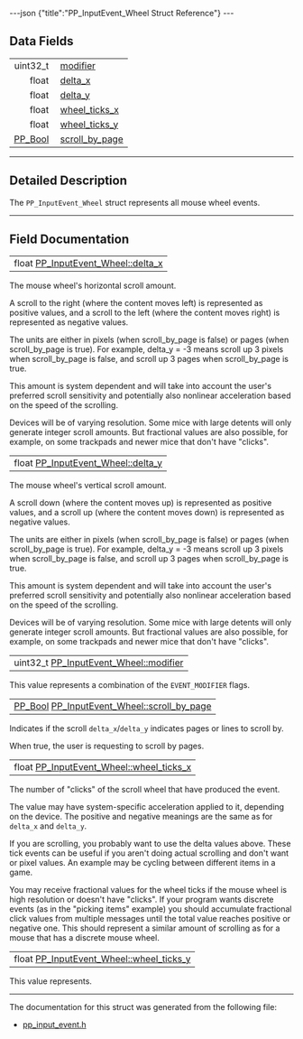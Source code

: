 ---json {"title":"PP\_InputEvent\_Wheel Struct Reference"} ---

Data Fields
-----------

<table><tbody><tr class="odd"><td style="text-align: right;">uint32_t </td><td><a href="/docs/native-client/pepper_beta/c/struct_p_p___input_event___wheel#ad4af418584f964e9191e78be05bbb3f7" class="el">modifier</a></td></tr><tr class="even"><td style="text-align: right;">float </td><td><a href="/docs/native-client/pepper_beta/c/struct_p_p___input_event___wheel#aed0a1a8148ecfb7efe2443c412b8904d" class="el">delta_x</a></td></tr><tr class="odd"><td style="text-align: right;">float </td><td><a href="/docs/native-client/pepper_beta/c/struct_p_p___input_event___wheel#a51339c7b39cce3073f98f8a7f048f69d" class="el">delta_y</a></td></tr><tr class="even"><td style="text-align: right;">float </td><td><a href="/docs/native-client/pepper_beta/c/struct_p_p___input_event___wheel#a0ebc9809d9333e68b63ad7dc7c421775" class="el">wheel_ticks_x</a></td></tr><tr class="odd"><td style="text-align: right;">float </td><td><a href="/docs/native-client/pepper_beta/c/struct_p_p___input_event___wheel#af39e6e81fc7166e745e3fdb4b4d3ff4e" class="el">wheel_ticks_y</a></td></tr><tr class="even"><td style="text-align: right;"><a href="/docs/native-client/pepper_beta/c/group___enums#ga4f272d99be14aacafe08dfd4ef830918" class="el">PP_Bool</a> </td><td><a href="/docs/native-client/pepper_beta/c/struct_p_p___input_event___wheel#ad51a5319a1eb82706371d495e397e909" class="el">scroll_by_page</a></td></tr></tbody></table>

------------------------------------------------------------------------

<span id="details" class="anchor" style="margin: 0;"></span>

Detailed Description
--------------------

The `PP_InputEvent_Wheel` struct represents all mouse wheel events.

------------------------------------------------------------------------

Field Documentation
-------------------

<span id="aed0a1a8148ecfb7efe2443c412b8904d" class="anchor" style="margin: 0;"></span>

<table><tbody><tr class="odd"><td>float <a href="/docs/native-client/pepper_beta/c/struct_p_p___input_event___wheel#aed0a1a8148ecfb7efe2443c412b8904d" class="el">PP_InputEvent_Wheel::delta_x</a></td></tr></tbody></table>

The mouse wheel's horizontal scroll amount.

A scroll to the right (where the content moves left) is represented as positive values, and a scroll to the left (where the content moves right) is represented as negative values.

The units are either in pixels (when scroll\_by\_page is false) or pages (when scroll\_by\_page is true). For example, delta\_y = -3 means scroll up 3 pixels when scroll\_by\_page is false, and scroll up 3 pages when scroll\_by\_page is true.

This amount is system dependent and will take into account the user's preferred scroll sensitivity and potentially also nonlinear acceleration based on the speed of the scrolling.

Devices will be of varying resolution. Some mice with large detents will only generate integer scroll amounts. But fractional values are also possible, for example, on some trackpads and newer mice that don't have "clicks".

<span id="a51339c7b39cce3073f98f8a7f048f69d" class="anchor" style="margin: 0;"></span>

<table><tbody><tr class="odd"><td>float <a href="/docs/native-client/pepper_beta/c/struct_p_p___input_event___wheel#a51339c7b39cce3073f98f8a7f048f69d" class="el">PP_InputEvent_Wheel::delta_y</a></td></tr></tbody></table>

The mouse wheel's vertical scroll amount.

A scroll down (where the content moves up) is represented as positive values, and a scroll up (where the content moves down) is represented as negative values.

The units are either in pixels (when scroll\_by\_page is false) or pages (when scroll\_by\_page is true). For example, delta\_y = -3 means scroll up 3 pixels when scroll\_by\_page is false, and scroll up 3 pages when scroll\_by\_page is true.

This amount is system dependent and will take into account the user's preferred scroll sensitivity and potentially also nonlinear acceleration based on the speed of the scrolling.

Devices will be of varying resolution. Some mice with large detents will only generate integer scroll amounts. But fractional values are also possible, for example, on some trackpads and newer mice that don't have "clicks".

<span id="ad4af418584f964e9191e78be05bbb3f7" class="anchor" style="margin: 0;"></span>

<table><tbody><tr class="odd"><td>uint32_t <a href="/docs/native-client/pepper_beta/c/struct_p_p___input_event___wheel#ad4af418584f964e9191e78be05bbb3f7" class="el">PP_InputEvent_Wheel::modifier</a></td></tr></tbody></table>

This value represents a combination of the `EVENT_MODIFIER` flags.

<span id="ad51a5319a1eb82706371d495e397e909" class="anchor" style="margin: 0;"></span>

<table><tbody><tr class="odd"><td><a href="/docs/native-client/pepper_beta/c/group___enums#ga4f272d99be14aacafe08dfd4ef830918" class="el">PP_Bool</a> <a href="/docs/native-client/pepper_beta/c/struct_p_p___input_event___wheel#ad51a5319a1eb82706371d495e397e909" class="el">PP_InputEvent_Wheel::scroll_by_page</a></td></tr></tbody></table>

Indicates if the scroll `delta_x`/`delta_y` indicates pages or lines to scroll by.

When true, the user is requesting to scroll by pages.

<span id="a0ebc9809d9333e68b63ad7dc7c421775" class="anchor" style="margin: 0;"></span>

<table><tbody><tr class="odd"><td>float <a href="/docs/native-client/pepper_beta/c/struct_p_p___input_event___wheel#a0ebc9809d9333e68b63ad7dc7c421775" class="el">PP_InputEvent_Wheel::wheel_ticks_x</a></td></tr></tbody></table>

The number of "clicks" of the scroll wheel that have produced the event.

The value may have system-specific acceleration applied to it, depending on the device. The positive and negative meanings are the same as for `delta_x` and `delta_y`.

If you are scrolling, you probably want to use the delta values above. These tick events can be useful if you aren't doing actual scrolling and don't want or pixel values. An example may be cycling between different items in a game.

You may receive fractional values for the wheel ticks if the mouse wheel is high resolution or doesn't have "clicks". If your program wants discrete events (as in the "picking items" example) you should accumulate fractional click values from multiple messages until the total value reaches positive or negative one. This should represent a similar amount of scrolling as for a mouse that has a discrete mouse wheel.

<span id="af39e6e81fc7166e745e3fdb4b4d3ff4e" class="anchor" style="margin: 0;"></span>

<table><tbody><tr class="odd"><td>float <a href="/docs/native-client/pepper_beta/c/struct_p_p___input_event___wheel#af39e6e81fc7166e745e3fdb4b4d3ff4e" class="el">PP_InputEvent_Wheel::wheel_ticks_y</a></td></tr></tbody></table>

This value represents.

------------------------------------------------------------------------

The documentation for this struct was generated from the following file:

-   <a href="/docs/native-client/pepper_beta/c/pp__input__event_8h/" class="el">pp_input_event.h</a>
